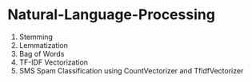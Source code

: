 # Natural-Language-Processing
1. Stemming
2. Lemmatization
3. Bag of Words
4. TF-IDF Vectorization
5. SMS Spam Classification using CountVectorizer and TfidfVectorizer
